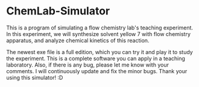 # ChemLab-Simulator
This is a program of simulating a flow chemistry lab's teaching experiment.
In this experiment, we will synthesize solvent yellow 7 with flow chemistry apparatus, and analyze chemical kinetics of this reaction.

The newest exe file is a full edition, which you can try it and play it to study the experiment. This is a complete software you can apply in a teaching laboratory.
Also, if there is any bug, please let me know with your comments. I will continuously update and fix the minor bugs.
Thank your using this simulator! :D
